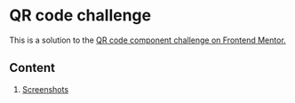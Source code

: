 # QR code challenge
This is a solution to the [QR code component challenge on Frontend Mentor.](https://www.frontendmentor.io/challenges/qr-code-component-iux_sIO_H)

## Content

1. [Screenshots](https://github.com/pedrocsampaio/QRcodechallenge/tree/main/images)



